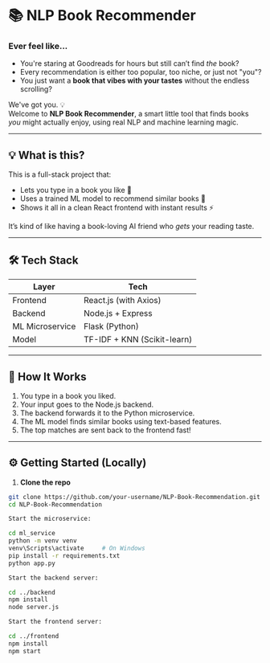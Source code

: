 # 📚 NLP Book Recommender

### Ever feel like...

- You're staring at Goodreads for hours but still can’t find *the* book?
- Every recommendation is either too popular, too niche, or just not "you"?
- You just want a **book that vibes with your tastes** without the endless scrolling?

We've got you. 💡  
Welcome to **NLP Book Recommender**, a smart little tool that finds books *you* might actually enjoy, using real NLP and machine learning magic.

---

## 💡 What is this?

This is a full-stack project that:
- Lets you type in a book you like 📝
- Uses a trained ML model to recommend similar books 🤖
- Shows it all in a clean React frontend with instant results ⚡

It’s kind of like having a book-loving AI friend who *gets* your reading taste.

---

## 🛠️ Tech Stack

| Layer        | Tech                      |
|--------------|---------------------------|
| Frontend     | React.js (with Axios)     |
| Backend      | Node.js + Express         |
| ML Microservice | Flask (Python)        |
| Model        | TF-IDF + KNN (Scikit-learn) |

---

## 🔧 How It Works

1. You type in a book you liked.
2. Your input goes to the Node.js backend.
3. The backend forwards it to the Python microservice.
4. The ML model finds similar books using text-based features.
5. The top matches are sent back to the frontend fast!

---


## ⚙️ Getting Started (Locally)

1. **Clone the repo**

```bash
git clone https://github.com/your-username/NLP-Book-Recommendation.git
cd NLP-Book-Recommendation

Start the microservice:

cd ml_service
python -m venv venv
venv\Scripts\activate     # On Windows
pip install -r requirements.txt
python app.py

Start the backend server:

cd ../backend
npm install
node server.js

Start the frontend server:

cd ../frontend
npm install
npm start
